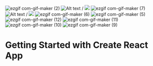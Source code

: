 
![ezgif com-gif-maker (2)](https://user-images.githubusercontent.com/105389265/199940243-8e9218f3-bb77-4828-8e35-5ac9d389402d.gif)
![Alt text](name-of-gif-file.gif) / ![](name-of-gif-file.gif)
 ![ezgif com-gif-maker (7)](https://user-images.githubusercontent.com/105389265/200002458-2a6c0ebd-cbc6-4b3a-af94-d03aae4049f3.gif)
 ![Alt text](name-of-gif-file.gif) / ![](name-of-gif-file.gif)
![ezgif com-gif-maker (6)](https://user-images.githubusercontent.com/105389265/200002467-6f4dc1e5-4812-4835-8306-29eb1340c84d.gif)
![ezgif com-gif-maker (5)](https://user-images.githubusercontent.com/105389265/200002489-1e0e0fac-aa3d-46e9-8dba-0c62b9535ccb.gif)
![ezgif com-gif-maker (12)](https://user-images.githubusercontent.com/105389265/200002499-3e637cd0-8dc3-475e-89d6-4eba911654db.gif)
![ezgif com-gif-maker (11)](https://user-images.githubusercontent.com/105389265/200002514-faee7d04-d419-456d-bf9b-f5b00567e6f8.gif)
![ezgif com-gif-maker (10)](https://user-images.githubusercontent.com/105389265/200002542-693304d9-00aa-4de2-a3ab-e69dcff05db0.gif)
![ezgif com-gif-maker (9)](https://user-images.githubusercontent.com/105389265/200002579-e5569f45-3920-483f-9be6-1426c8bb6811.gif)


# Getting Started with Create React App


